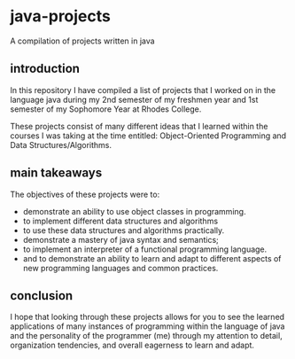 # java-projects

A compilation of projects written in java

## introduction

In this repository I have compiled a list of projects that I worked on in the language java
during my 2nd semester of my freshmen year and 1st semester of my Sophomore Year at Rhodes College.

These projects consist of many different ideas that I learned within the courses I was taking
at the time entitled: Object-Oriented Programming and Data Structures/Algorithms.

## main takeaways

The objectives of these projects were to:

* demonstrate an ability to use object classes in programming.
* to implement different data structures and algorithms
* to use these data structures and algorithms practically.
* demonstrate a mastery of java syntax and semantics;
* to implement an interpreter of a functional programming language.
* and to demonstrate an ability to learn and adapt to different aspects of new programming languages and common practices.

## conclusion

I hope that looking through these projects allows for you to see the learned applications of many instances of programming within the language of java and the personality of the programmer (me) through my attention to detail, organization tendencies, and overall eagerness to learn and adapt.